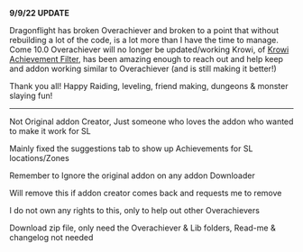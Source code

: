 **9/9/22 UPDATE**

Dragonflight has broken Overachiever and broken to a point that without rebuilding a lot of the code, is a lot more than I have the time to manage.
Come 10.0 Overachiever will no longer be updated/working
Krowi, of [Krowi Achievement Filter](https://www.curseforge.com/wow/addons/krowi-achievement-filter), has been amazing enough to reach out and help keep and addon working similar to Overachiever (and is still making it better!)

Thank you all! Happy Raiding, leveling, friend making, dungeons & monster slaying fun!

_________________________________________________________________________________________________________________
Not Original addon Creator, Just someone who loves the addon who wanted to make it work for SL

Mainly fixed the suggestions tab to show up Achievements for SL locations/Zones

Remember to Ignore the original addon on any addon Downloader

Will remove this if addon creator comes back and requests me to remove

I do not own any rights to this, only to help out other Overachievers

Download zip file, only need the Overachiever & Lib folders, Read-me & changelog not needed
